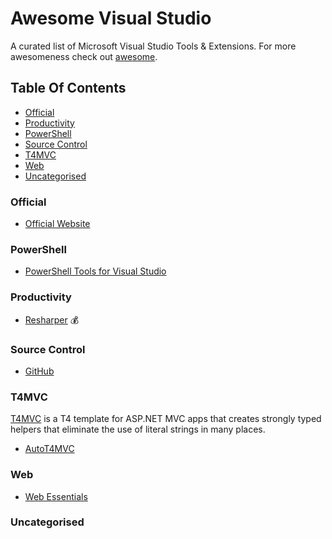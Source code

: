 # Awesome Visual Studio
A curated list of Microsoft Visual Studio Tools &amp; Extensions. For more awesomeness check out [awesome](https://github.com/sindresorhus/awesome).

## Table Of Contents
- [Official](#official)
- [Productivity](#productivity)
- [PowerShell](#powershell)
- [Source Control](#source-control)
- [T4MVC](#t4mvc)
- [Web](#web)
- [Uncategorised](#uncategorised)

### Official
- [Official Website](https://www.visualstudio.com)

### PowerShell
- [PowerShell Tools for Visual Studio](https://marketplace.visualstudio.com/items?itemName=AdamRDriscoll.PowerShellToolsforVisualStudio2017-18561)

### Productivity
- [Resharper](https://marketplace.visualstudio.com/items?itemName=JetBrains.ReSharper) :moneybag:

### Source Control
- [GitHub](https://visualstudio.github.com/)

### T4MVC
[T4MVC](https://github.com/T4MVC/T4MVC) is a T4 template for ASP.NET MVC apps that creates strongly typed helpers that eliminate the use of literal strings in many places.
- [AutoT4MVC](https://marketplace.visualstudio.com/items?itemName=BennorMcCarthy.AutoT4MVC)

### Web
- [Web Essentials](https://marketplace.visualstudio.com/items?itemName=MadsKristensen.WebExtensionPack2017)

### Uncategorised

<!--stackedit_data:
eyJoaXN0b3J5IjpbLTE3MDQ0Mzg5MTddfQ==
-->